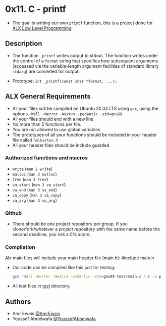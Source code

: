 # 0x11. C - printf 

- The goal is writing our own `printf` function, this is a project done for [ALX Low Level Programming](https://github.com/AmrEwais/alx-low_level_programming)
## Description

- The function `_printf` writes output to stdout. The function writes under the control of a `format` string that specifies how subsequent arguments (accessed via the variable-length argument facilities of standard library `stdarg`) are converted for output.

- Prototype: `int _printf(const char *format, ...);`


## ALX General Requirements

- All your files will be compiled on Ubuntu 20.04 LTS using `gcc`, using the options `-Wall -Werror -Wextra -pedantic -std=gnu89`
- All your files should end with a new line.
- No more than 5 functions per file.
- You are not allowed to use global variables.
- The prototypes of all your functions should be included in your header file called `holberton.h`
- All your header files should be include guarded.

### Authorized functions and macros

- `write` (`man 2 write`)
- `malloc` (`man 3 malloc`)
- `free` (`man 3 free`)
- `va_start` (`man 3 va_start`)
- `va_end` (`man 3 va_end`)
- `va_copy` (`man 3 va_copy`)
- `va_arg` (`man 3 va_arg`)

### Github

- There should be one project repository per group. If you clone/fork/whatever a project repository with the same name before the second deadline, you risk a 0% score.

### Compilation

Alx main files will include your main header file (main.h): #include main.h
- Our code can be compiled like this just for testing:
	```sh
	gcc -Wall -Werror -Wextra -pedantic -std=gnu89 test/main.c *.c -o print
	```
- All test files in [test](./test) directory.


## Authors

- Amr Ewais [@AmrEwais](https://github.com/AmrEwais)
- Youssef Aboelwafa [@YoussefAboelwafa](https://github.com/YoussefAboelwafa)

